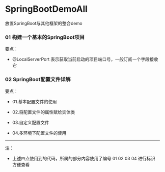 # SpringBootDemoAll
放置SpringBoot与其他框架的整合demo

### 01 构建一个基本的SpringBoot项目
要点：
* @LocalServerPort 表示获取当前启动的项目端口号，一般订阅一个字段接收它
### 02 SpringBoot配置文件详解
要点：
* 01.基本配置文件的使用

* 02.将配置文件的属性赋给实体类

* 03.自定义配置文件

* 04.多环境下配置文件的使用
---
注：
* 上述四点使用到的代码，所属的部分内容使用了编号 01 02 03 04 进行标识  方便查看
